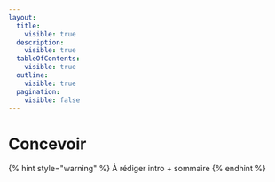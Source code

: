 ```yaml
---
layout:
  title:
    visible: true
  description:
    visible: true
  tableOfContents:
    visible: true
  outline:
    visible: true
  pagination:
    visible: false
---
```


# Concevoir

{% hint style="warning" %}
À rédiger intro + sommaire
{% endhint %}

